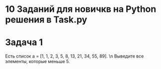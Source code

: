 # 10 Заданий для новичкв на Python решения в Task.py
<h1></h1>
<h1>Задача 1 </h1>
Есть список a = [1, 1, 2, 3, 5, 8, 13, 21, 34, 55, 89]. \n
Выведите все элементы, которые меньше 5.
